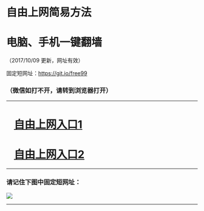 ﻿# 自由上网简易方法

# 电脑、手机一键翻墙

（2017/10/09 更新，网址有效）

固定短网址：https://git.io/free99

### （微信如打不开，请转到浏览器打开）


***





# &nbsp;&nbsp; <a href="http://ft277083087.fwq-tz-1001.info/fwqtz01.html?t=100900127213 " target="_blank">自由上网入口1</a>
# &nbsp;&nbsp; <a href="http://ft384520897.fwq-tz-1002.info/fwqtz02.html?t=100900121369 " target="_blank">自由上网入口2</a>
***

### 请记住下图中固定短网址：

<img src="https://s3-us-west-2.amazonaws.com/fwq-1001/yjfq-20170905okok.png" /> 


***

